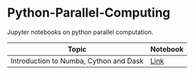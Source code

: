 # Python-Parallel-Computing
Jupyter notebooks on python parallel computation.

| Topic | Notebook |
| ------ | ------ |
| Introduction to Numba, Cython and Dask | [Link](https://github.com/ryzbaka/Python-Parallel-Computing/blob/master/PC.ipynb) | 
